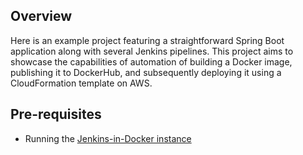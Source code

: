 ## Overview
Here is an example project featuring a straightforward Spring Boot application along with several Jenkins pipelines. This project aims to showcase the capabilities of automation of building a Docker image, publishing it to DockerHub, and subsequently deploying it using a CloudFormation template on AWS.

## Pre-requisites
* Running the [Jenkins-in-Docker instance](https://github.com/ok1Doki/jenkins-bootstrap)
